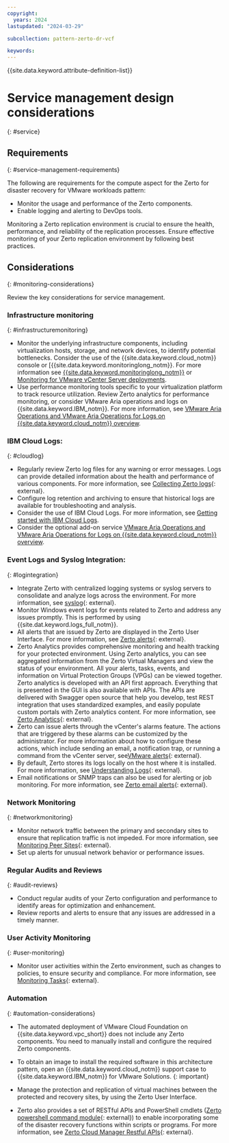 ```yaml
---
copyright:
  years: 2024
lastupdated: "2024-03-29"

subcollection: pattern-zerto-dr-vcf

keywords:
---
```

{{site.data.keyword.attribute-definition-list}}

# Service management design considerations
{: #service}

## Requirements
{: #service-management-requirements}

The following are requirements for the compute aspect for the Zerto for disaster recovery for VMware workloads pattern:

- Monitor the usage and performance of the Zerto components.
- Enable logging and alerting to DevOps tools.

Monitoring a Zerto replication environment is crucial to ensure the health, performance, and reliability of the replication processes. Ensure effective monitoring of your Zerto replication environment by following best practices.

## Considerations
{: #monitoring-considerations}

Review the key considerations for service management.

### Infrastructure monitoring
{: #infrastructuremonitoring}

- Monitor the underlying infrastructure components, including virtualization hosts, storage, and network devices, to identify potential bottlenecks. Consider the use of the {{site.data.keyword.cloud_notm}} console or [{{site.data.keyword.monitoringlong_notm}}. For more information see [{{site.data.keyword.monitoringlong_notm}}](/docs/monitoring?topic=monitoring-getting-started) or  [Monitoring for VMware vCenter Server deployments](/docs/monitoring?topic=monitoring-vmware-vcenter).
- Use performance monitoring tools specific to your virtualization platform to track resource utilization. Review Zerto analytics for performance monitoring, or consider VMware Aria operations and logs on {{site.data.keyword.IBM_notm}}. For more information, see  [VMware Aria Operations and VMware Aria Operations for Logs on {{site.data.keyword.cloud_notm}} overview](/docs/vmwaresolutions?topic=vmwaresolutions-vrops_overview).

### IBM Cloud Logs:
{: #cloudlog}

- Regularly review Zerto log files for any warning or error messages. Logs can provide detailed information about the health and performance of various components. For more information, see [Collecting Zerto logs](https://help.zerto.com/bundle/Admin.VC.HTML.95/page/Collecting_Zerto_Logs.htm){: external}.
- Configure log retention and archiving to ensure that historical logs are available for troubleshooting and analysis.
- Consider the use of IBM Cloud Logs. For more information, see [Getting started with IBM Cloud Logs](/docs/cloud-logs).
- Consider the optional add-on service [VMware Aria Operations and VMware Aria Operations for Logs on {{site.data.keyword.cloud_notm}} overview](/docs/vmwaresolutions?topic=vmwaresolutions-vrops_overview).

### Event Logs and Syslog Integration:
{: #logintegration}

- Integrate Zerto with centralized logging systems or syslog servers to consolidate and analyze logs across the environment. For more information, see [syslog](https://help.zerto.com/kb/000003918){: external}.
- Monitor Windows event logs for events related to Zerto and address any issues promptly. This is performed by using {{site.dat.keyword.logs_full_notm}}.
- All alerts that are issued by Zerto are displayed in the Zerto User Interface. For more information, see [Zerto alerts](https://help.zerto.com/bundle/Alarms.Alerts.HTML/page/Zerto_Alerts.htm){: external}.
- Zerto Analytics provides comprehensive monitoring and health tracking for your protected environment. Using Zerto analytics, you can see aggregated information from the Zerto Virtual Managers and view the status of your environment. All your alerts, tasks, events, and information on Virtual Protection Groups (VPGs) can be viewed together. Zerto analytics is developed with an API first approach. Everything that is presented in the GUI is also available with APIs. The APIs are delivered with Swagger open source that help you develop, test REST integration that uses standardized examples, and easily populate custom portals with Zerto analytics content. For more information, see [Zerto Analytics](https://help.zerto.com/bundle/Zerto.Analytics.HTML/page/Zerto_Analytics_-_Overview_and_Use.htm){: external}.
- Zerto can issue alerts through the vCenter's alarms feature. The actions that are triggered by these alarms can be customized by the administrator. For more information about how to configure these actions, which include sending an email, a notification trap, or running a command from the vCenter server, see[VMware alerts](https://help.zerto.com/bundle/Alarms.Alerts.HTML/page/Zerto_Alarms_In_VMware_vSphere.htm){: external}.
- By default, Zerto stores its logs locally on the host where it is installed. For more information, see [Understanding Logs](https://help.zerto.com/bundle/Admin.VC.HTML.97/page/Understanding_the_Logs.htm){: external}.
- Email notifications or SNMP traps can also be used for alerting or job monitoring. For more information, see [Zerto email alerts](https://help.zerto.com/kb/000003529){: external}.

### Network Monitoring
{: #networkmonitoring}

- Monitor network traffic between the primary and secondary sites to ensure that replication traffic is not impeded. For more information, see [Monitoring Peer Sites](https://help.zerto.com/bundle/Admin.VC.HTML.90/page/Monitoring_Peer_Sites_%E2%80%93_The_SITES_Tab.htm){: external}.
- Set up alerts for unusual network behavior or performance issues.

### Regular Audits and Reviews
{: #audit-reviews}

- Conduct regular audits of your Zerto configuration and performance to identify areas for optimization and enhancement.
- Review reports and alerts to ensure that any issues are addressed in a timely manner.

### User Activity Monitoring
{: #user-monitoring}

- Monitor user activities within the Zerto environment, such as changes to policies, to ensure security and compliance. For more information, see [Monitoring Tasks](https://help.zerto.com/bundle/Admin.Azure.HTML.90/page/Monitoring_Tasks.htm){: external}.

### Automation
{: #automation-considerations}

- The automated deployment of VMware Cloud Foundation on {{site.data.keyword.vpc_short}} does not include any Zerto components. You need to manually install and configure the required Zerto components.

- To obtain an image to install the required software in this architecture pattern, open an {{site.data.keyword.cloud_notm}} support case to {{site.data.keyword.IBM_notm}} for VMware Solutions.
{: important}

- Manage the protection and replication of virtual machines between the protected and recovery sites, by using the Zerto User Interface.
- Zerto also provides a set of RESTful APIs and PowerShell cmdlets ([Zerto powershell command module](https://help.zerto.com/bundle/Powershell.CMDlets.HTML.90/page/Introduction.htm){: external}) to enable incorporating some of the disaster recovery functions within scripts or programs. For more information, see [Zerto Cloud Manager Restful APIs](https://help.zerto.com/bundle/API.ZCM.HTML.10.0_U3/page/Introduction_to_the_ZCM_RESTful_APIs.htm){: external}.
